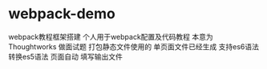 # webpack-demo
webpack教程框架搭建
个人用于webpack配置及代码教程
本意为Thoughtworks 做面试题 打包静态文件使用的 
单页面文件已经生成  支持es6语法转换es5语法
页面自动 填写输出文件 
